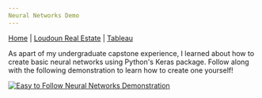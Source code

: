 ```yaml
---
Neural Networks Demo
---
```


[Home](../index.md) | [Loudoun Real Estate](/loudounRealEstate/loudounIndex.md) | [Tableau](/tableau/tableauIndex.md)

As apart of my undergraduate capstone experience, I learned about how to create basic neural networks using Python's Keras package. Follow along with the following demonstration to learn how to create one yourself!

[![Easy to Follow Neural Networks Demonstration](https://img.youtube.com/vi/juxqMT0Ow7E.jpg)](https://www.youtube.com/watch?v=juxqMT0Ow7E)
